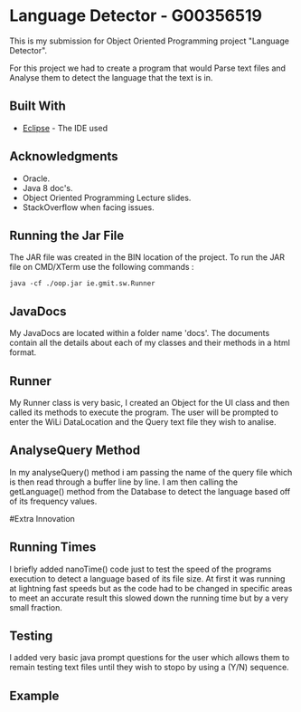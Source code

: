 # Language Detector - G00356519

This is my submission for Object Oriented Programming project "Language Detector".

For this project we had to create a program that would Parse text files and Analyse them to detect the language that the text is in.


## Built With
*  [Eclipse](https://www.eclipse.org/) - The IDE used

## Acknowledgments
* Oracle.
* Java 8 doc's.
* Object Oriented Programming Lecture slides.
* StackOverflow when facing issues.

## Running the Jar File
The JAR file was created in the BIN location of the project. 
To run the JAR file on CMD/XTerm use the following commands : 
```
java -cf ./oop.jar ie.gmit.sw.Runner
```

## JavaDocs
My JavaDocs are located within a folder name 'docs'. The documents contain all the details about each of my classes and their methods in a html format.

## Runner
My Runner class is very basic, I created an Object for the UI class and then called its methods to execute the program. The user will be prompted to enter the WiLi DataLocation and the Query text file they wish to analise.

## AnalyseQuery Method
In my analyseQuery() method i am passing the name of the query file which is then read through a buffer line by line. I am then calling the getLanguage() method from the Database to detect the language based off of its frequency values. 

#Extra Innovation

## Running Times
I briefly added nanoTime() code just to test the speed of the programs execution to detect a language based of its file size. At first it was running at lightning fast speeds but as the code had to be changed in specific areas to meet an accurate result this slowed down the running time but by a very small fraction. 

## Testing
I added very basic java prompt questions for the user which allows them to remain testing text files until they wish to stopo by using a (Y/N) sequence.

## Example 

